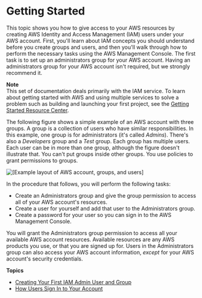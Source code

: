 # Getting Started<a name="getting-started"></a>

This topic shows you how to give access to your AWS resources by creating AWS Identity and Access Management \(IAM\) users under your AWS account\. First, you'll learn about IAM concepts you should understand before you create groups and users, and then you'll walk through how to perform the necessary tasks using the AWS Management Console\. The first task is to set up an administrators group for your AWS account\. Having an administrators group for your AWS account isn't required, but we strongly recommend it\.

**Note**  
This set of documentation deals primarily with the IAM service\. To learn about getting started with AWS and using multiple services to solve a problem such as building and launching your first project, see the [Getting Started Resource Center](https://aws.amazon.com/getting-started/)\.

The following figure shows a simple example of an AWS account with three groups\. A group is a collection of users who have similar responsibilities\. In this example, one group is for administrators \(it's called *Admins*\)\. There's also a *Developers* group and a *Test* group\. Each group has multiple users\. Each user can be in more than one group, although the figure doesn't illustrate that\. You can't put groups inside other groups\. You use policies to grant permissions to groups\.

![\[Example layout of AWS account, groups, and users\]](http://docs.aws.amazon.com/IAM/latest/UserGuide/images/Account_Group_Example.diagram.png)

In the procedure that follows, you will perform the following tasks:
+ Create an Administrators group and give the group permission to access all of your AWS account's resources\.
+ Create a user for yourself and add that user to the Administrators group\.
+ Create a password for your user so you can sign in to the AWS Management Console\.

You will grant the Administrators group permission to access all your available AWS account resources\. Available resources are any AWS products you use, or that you are signed up for\. Users in the Administrators group can also access your AWS account information, *except* for your AWS account's security credentials\.

**Topics**
+ [Creating Your First IAM Admin User and Group](getting-started_create-admin-group.md)
+ [How Users Sign In to Your Account](getting-started_how-users-sign-in.md)